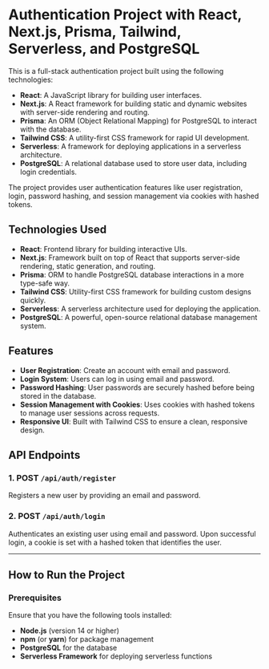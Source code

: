 # Authentication Project with React, Next.js, Prisma, Tailwind, Serverless, and PostgreSQL

This is a full-stack authentication project built using the following technologies:

- **React**: A JavaScript library for building user interfaces.
- **Next.js**: A React framework for building static and dynamic websites with server-side rendering and routing.
- **Prisma**: An ORM (Object Relational Mapping) for PostgreSQL to interact with the database.
- **Tailwind CSS**: A utility-first CSS framework for rapid UI development.
- **Serverless**: A framework for deploying applications in a serverless architecture.
- **PostgreSQL**: A relational database used to store user data, including login credentials.

The project provides user authentication features like user registration, login, password hashing, and session management via cookies with hashed tokens.

## Technologies Used

<ul>
  <li><strong>React</strong>: Frontend library for building interactive UIs.</li>
  <li><strong>Next.js</strong>: Framework built on top of React that supports server-side rendering, static generation, and routing.</li>
  <li><strong>Prisma</strong>: ORM to handle PostgreSQL database interactions in a more type-safe way.</li>
  <li><strong>Tailwind CSS</strong>: Utility-first CSS framework for building custom designs quickly.</li>
  <li><strong>Serverless</strong>: A serverless architecture used for deploying the application.</li>
  <li><strong>PostgreSQL</strong>: A powerful, open-source relational database management system.</li>
</ul>

## Features

- **User Registration**: Create an account with email and password.
- **Login System**: Users can log in using email and password.
- **Password Hashing**: User passwords are securely hashed before being stored in the database.
- **Session Management with Cookies**: Uses cookies with hashed tokens to manage user sessions across requests.
- **Responsive UI**: Built with Tailwind CSS to ensure a clean, responsive design.

## API Endpoints

### 1. **POST** `/api/auth/register`  
   Registers a new user by providing an email and password.

### 2. **POST** `/api/auth/login`  
   Authenticates an existing user using email and password. Upon successful login, a cookie is set with a hashed token that identifies the user.

---

## How to Run the Project

### Prerequisites

Ensure that you have the following tools installed:

- **Node.js** (version 14 or higher)
- **npm** (or **yarn**) for package management
- **PostgreSQL** for the database
- **Serverless Framework** for deploying serverless functions
